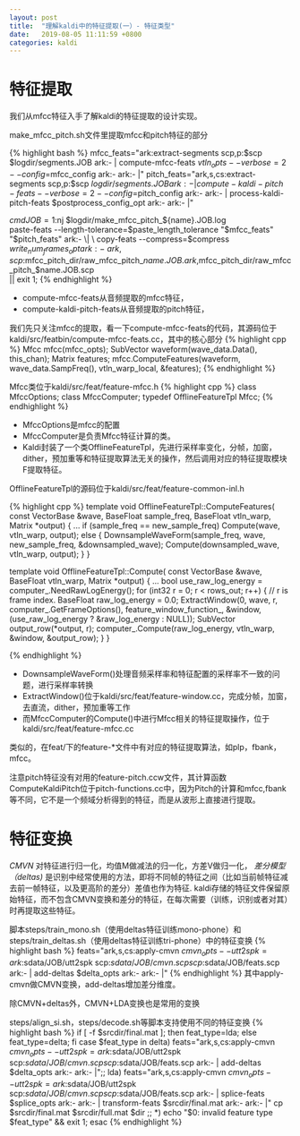 ```yaml
---
layout: post
title:  "理解kaldi中的特征提取(一）- 特征类型"
date:   2019-08-05 11:11:59 +0800
categories: kaldi
---
```

# 特征提取

我们从mfcc特征入手了解kaldi的特征提取的设计实现。

make_mfcc_pitch.sh文件里提取mfcc和pitch特征的部分

{% highlight bash %}
mfcc_feats="ark:extract-segments scp,p:$scp $logdir/segments.JOB ark:- | compute-mfcc-feats $vtln_opts --verbose=2 --config=$mfcc_config ark:- ark:- |"
pitch_feats="ark,s,cs:extract-segments scp,p:$scp $logdir/segments.JOB ark:- | compute-kaldi-pitch-feats --verbose=2 --config=$pitch_config ark:- ark:- | process-kaldi-pitch-feats $postprocess_config_opt ark:- ark:- |"

$cmd JOB=1:$nj $logdir/make_mfcc_pitch_${name}.JOB.log \
  paste-feats --length-tolerance=$paste_length_tolerance "$mfcc_feats" "$pitch_feats" ark:- \| \
  copy-feats --compress=$compress $write_num_frames_opt ark:- \
    ark,scp:$mfcc_pitch_dir/raw_mfcc_pitch_$name.JOB.ark,$mfcc_pitch_dir/raw_mfcc_pitch_$name.JOB.scp \
    || exit 1;
{% endhighlight %}

* compute-mfcc-feats从音频提取的mfcc特征，
* compute-kaldi-pitch-feats从音频提取的pitch特征，

我们先只关注mfcc的提取，看一下compute-mfcc-feats的代码，其源码位于kaldi/src/featbin/compute-mfcc-feats.cc，其中的核心部分
{% highlight cpp %}
Mfcc mfcc(mfcc_opts);
SubVector<BaseFloat> waveform(wave_data.Data(), this_chan);
Matrix<BaseFloat> features;
mfcc.ComputeFeatures(waveform, wave_data.SampFreq(), vtln_warp_local, &features);
{% endhighlight %}

Mfcc类位于kaldi/src/feat/feature-mfcc.h
{% highlight cpp %}
class MfccOptions;
class MfccComputer;
typedef OfflineFeatureTpl<MfccComputer> Mfcc;
{% endhighlight %}



* MfccOptions是mfcc的配置
* MfccComputer是负责Mfcc特征计算的类。
* Kaldi封装了一个类OfflineFeatureTpl<F>，先进行采样率变化，分帧，加窗，dither，预加重等和特征提取算法无关的操作，然后调用对应的特征提取模块F提取特征。

OfflineFeatureTpl<F>的源码位于kaldi/src/feat/feature-common-inl.h

{% highlight cpp %}
template <class F>
void OfflineFeatureTpl<F>::ComputeFeatures(
     const VectorBase<BaseFloat> &wave,
    BaseFloat sample_freq,
    BaseFloat vtln_warp,
    Matrix<BaseFloat> *output) {
    ...
    if (sample_freq == new_sample_freq)
    Compute(wave, vtln_warp, output);
    else {
     DownsampleWaveForm(sample_freq, wave,
                         new_sample_freq, &downsampled_wave);
      Compute(downsampled_wave, vtln_warp, output);
    }
}

template <class F>
void OfflineFeatureTpl<F>::Compute(
    const VectorBase<BaseFloat> &wave,
    BaseFloat vtln_warp,
    Matrix<BaseFloat> *output) {
  ...
  bool use_raw_log_energy = computer_.NeedRawLogEnergy();
  for (int32 r = 0; r < rows_out; r++) {  // r is frame index.
    BaseFloat raw_log_energy = 0.0;
    ExtractWindow(0, wave, r, computer_.GetFrameOptions(),
                  feature_window_function_, &window,
                  (use_raw_log_energy ? &raw_log_energy : NULL));
    SubVector<BaseFloat> output_row(*output, r);
    computer_.Compute(raw_log_energy, vtln_warp, &window, &output_row);
  } 
}

{% endhighlight %}

* DownsampleWaveForm()处理音频采样率和特征配置的采样率不一致的问题，进行采样率转换
* ExtractWindow()位于kaldi/src/feat/feature-window.cc，完成分帧，加窗，去直流，dither，预加重等工作
* 而MfccComputer的Compute()中进行Mfcc相关的特征提取操作，位于 kaldi/src/feat/feature-mfcc.cc

类似的，在feat/下的feature-*文件中有对应的特征提取算法，如plp，fbank，mfcc。

注意pitch特征没有对用的feature-pitch.ccw文件，其计算函数ComputeKaldiPitch位于pitch-functions.cc中，因为Pitch的计算和mfcc,fbank等不同，它不是一个频域分析得到的特征，而是从波形上直接进行提取。

# 特征变换

*CMVN* 对特征进行归一化，均值M做减法的归一化，方差V做归一化，
*差分模型（deltas)* 是识别中经常使用的方法，即将不同帧的特征之间（比如当前帧特征减去前一帧特征，以及更高阶的差分）差值也作为特征.
kaldi存储的特征文件保留原始特征，而不包含CMVN变换和差分的特征，在每次需要（训练，识别或者对其）时再提取这些特征。

脚本steps/train_mono.sh（使用deltas特征训练mono-phone）和steps/train_deltas.sh（使用deltas特征训练tri-phone）中的特征变换
{% highlight bash %}
feats="ark,s,cs:apply-cmvn $cmvn_opts --utt2spk=ark:$sdata/JOB/utt2spk scp:$sdata/JOB/cmvn.scp scp:$sdata/JOB/feats.scp ark:- | add-deltas $delta_opts ark:- ark:- |"
{% endhighlight %}
其中apply-cmvn做CMVN变换，add-deltas增加差分维度。

除CMVN+deltas外，CMVN+LDA变换也是常用的变换

steps/align_si.sh，steps/decode.sh等脚本支持使用不同的特征变换
{% highlight bash %}
if [ -f $srcdir/final.mat ]; then feat_type=lda; else feat_type=delta; fi
case $feat_type in
  delta) feats="ark,s,cs:apply-cmvn $cmvn_opts --utt2spk=ark:$sdata/JOB/utt2spk scp:$sdata/JOB/cmvn.scp scp:$sdata/JOB/feats.scp ark:- | add-deltas $delta_opts ark:- ark:- |";;
  lda) feats="ark,s,cs:apply-cmvn $cmvn_opts --utt2spk=ark:$sdata/JOB/utt2spk scp:$sdata/JOB/cmvn.scp scp:$sdata/JOB/feats.scp ark:- | splice-feats $splice_opts ark:- ark:- | transform-feats $srcdir/final.mat ark:- ark:- |"
    cp $srcdir/final.mat $srcdir/full.mat $dir
   ;;
  *) echo "$0: invalid feature type $feat_type" && exit 1;
esac
{% endhighlight %}

[kaldi-lattice-url]: http://kaldi-asr.org/doc/lattices.html
[povey-lattice-paper]: https://www.danielpovey.com/files/2012_icassp_lattices.pdf